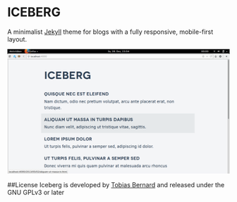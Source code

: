 ICEBERG
=======

A minimalist [Jekyll](http://jekyllrb.com/) theme for blogs with a fully responsive, mobile-first layout.

![Screenshot](_img/screenshot.png)

##License
Iceberg is developed by [Tobias Bernard](http://tobiasbernard.com/) and released under the GNU GPLv3 or later
